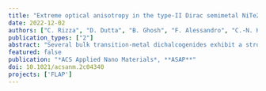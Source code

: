 ```yaml
---
title: "Extreme optical anisotropy in the type-II Dirac semimetal NiTe2 for applications to nanophotonics"
date: 2022-12-02
authors: ["C. Rizza", "D. Dutta", "B. Ghosh", "F. Alessandro", "C.-N. Kuo", "C. S. Lue", "L. S. Caputi", "A. Bansil", "V. Galdi", "A. Agarwal", "A. Politano", "A. Cupolillo"]
publication_types: ["2"]
abstract: "Several bulk transition-metal dichalcogenides exhibit a strong optical anisotropy, high refractive index, and even a natural hyperbolic response, which are enabling ingredients in a variety of nanophotonic scenarios of great interest. Here, we investigate the electromagnetic response of NiTe2, a type-II Dirac semimetal, whose infrared/optical properties have been hitherto largely unexplored. Through density-functional-theory-based ab initio modeling, along with electron energy loss spectroscopy experiments, we show that NiTe2 exhibits a varied, extremely anisotropic response within the infrared and visible ranges. We also demonstrate the high tunability of its optical properties and illustrate the key role played by Dirac fermions. Our results pave the way for realizing nanophotonic devices for efficient light manipulation at subwavelength scales."
featured: false
publication: "*ACS Applied Nano Materials*, **ASAP**"
doi: 10.1021/acsanm.2c04340
projects: ['FLAP']
---
```

